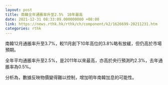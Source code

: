 ```yaml
---
layout: post
title: 南韓全年通脹率升至2.5%　10年最高
date: 2021-12-31 08:33:09.000000000 +08:00
link: https://news.rthk.hk/rthk/ch/component/k2/1626699-20211231.htm
categories: rthk
---
```


南韓12月通脹率升至3.7%，較11月創下10年高位的3.8%略有放緩，但仍高於市場預期。

全年平均通脹率升至2.5%，是2011年以來最高，亦高於央行預測旳2.3%，去年通脹率為0.5%。

分析為，數據反映物價變得難以控制，增加明年南韓加息的可能性。
